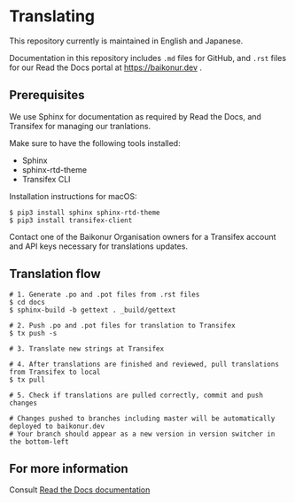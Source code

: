 # Translating

This repository currently is maintained in English and Japanese.

Documentation in this repository includes `.md` files for GitHub, and `.rst` files for our Read the Docs portal at https://baikonur.dev .

## Prerequisites

We use Sphinx for documentation as required by Read the Docs, and Transifex for managing our tranlations.

Make sure to have the following tools installed:
- Sphinx
- sphinx-rtd-theme
- Transifex CLI

Installation instructions for macOS:
```shell
$ pip3 install sphinx sphinx-rtd-theme
$ pip3 install transifex-client
```

Contact one of the Baikonur Organisation owners for a Transifex account and API keys necessary for translations updates.

## Translation flow

```shell
# 1. Generate .po and .pot files from .rst files
$ cd docs
$ sphinx-build -b gettext . _build/gettext

# 2. Push .po and .pot files for translation to Transifex
$ tx push -s

# 3. Translate new strings at Transifex

# 4. After translations are finished and reviewed, pull translations from Transifex to local
$ tx pull

# 5. Check if translations are pulled correctly, commit and push changes

# Changes pushed to branches including master will be automatically deployed to baikonur.dev
# Your branch should appear as a new version in version switcher in the bottom-left
```

## For more information

Consult [Read the Docs documentation](https://docs.readthedocs.io/en/stable/guides/manage-translations.html)

